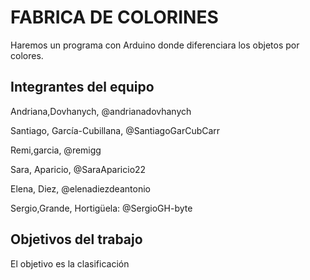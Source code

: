 # FABRICA DE COLORINES

Haremos un programa con Arduino donde diferenciara los objetos por colores.

## Integrantes del equipo

  Andriana,Dovhanych, @andrianadovhanych
	
	
  Santiago, García-Cubillana, @SantiagoGarCubCarr
  
  Remi,garcia, @remigg
  
	
  Sara, Aparicio, @SaraAparicio22
  
	
 Elena, Diez, @elenadiezdeantonio
  
	
 Sergio,Grande, Hortigüela: @SergioGH-byte


## Objetivos del trabajo

El objetivo es la clasificación
